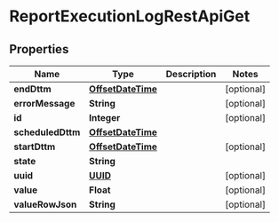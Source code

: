 # ReportExecutionLogRestApiGet

## Properties
Name | Type | Description | Notes
------------ | ------------- | ------------- | -------------
**endDttm** | [**OffsetDateTime**](OffsetDateTime.md) |  |  [optional]
**errorMessage** | **String** |  |  [optional]
**id** | **Integer** |  |  [optional]
**scheduledDttm** | [**OffsetDateTime**](OffsetDateTime.md) |  | 
**startDttm** | [**OffsetDateTime**](OffsetDateTime.md) |  |  [optional]
**state** | **String** |  | 
**uuid** | [**UUID**](UUID.md) |  |  [optional]
**value** | **Float** |  |  [optional]
**valueRowJson** | **String** |  |  [optional]
